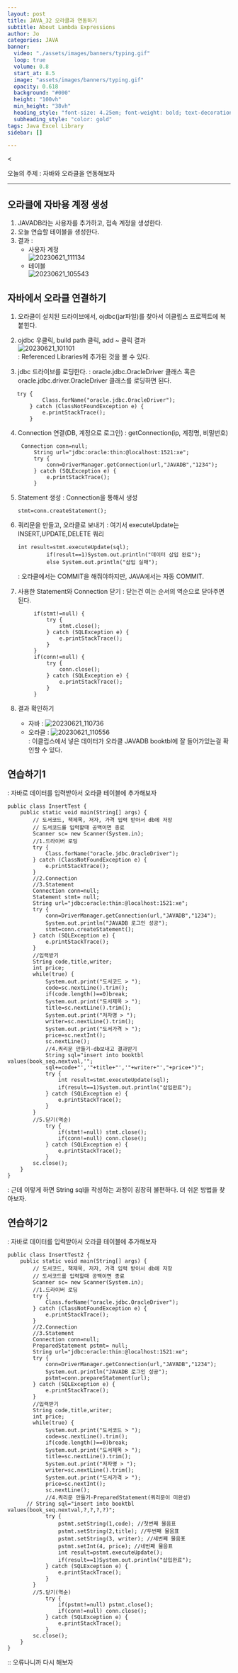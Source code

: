 ```yaml
---
layout: post
title: JAVA_32 오라클과 연동하기
subtitle: About Lambda Expressions
author: Jo
categories: JAVA
banner:
  video: "./assets/images/banners/typing.gif"
  loop: true
  volume: 0.8
  start_at: 8.5
  image: "assets/images/banners/typing.gif"
  opacity: 0.618
  background: "#000"
  height: "100vh"
  min_height: "38vh"
  heading_style: "font-size: 4.25em; font-weight: bold; text-decoration: underline"
  subheading_style: "color: gold"
tags: Java Excel Library
sidebar: []

---
```

<


오늘의 주제 : 자바와 오라클을 연동해보자 <br>
 * * *

## 오라클에 자바용 계정 생성
1. JAVADB라는 사용자를 추가하고, 접속 계정을 생성한다.
2. 오늘 연습할 테이블을 생성한다.
3. 결과 :
   - 사용자 계정<br>
      ![20230621_111134](https://github.com/CheeseYoung/cheeseyoung.github.io/assets/132384527/457d76c1-98dc-4fc2-bc5d-248202d161b0)
   - 테이블<br>
      ![20230621_105543](https://github.com/CheeseYoung/cheeseyoung.github.io/assets/132384527/d730e3f6-1ebd-45a8-b01c-ff0469896328)

## 자바에서 오라클 연결하기
1. 오라클이 설치된 드라이브에서, ojdbc(jar파일)를 찾아서 이클립스 프로젝트에 복붙힌다. 
2. ojdbc 우클릭, build path 클릭, add ~ 클릭
   결과 <br>
   ![20230621_101101](https://github.com/CheeseYoung/cheeseyoung.github.io/assets/132384527/d82a05b7-4f16-47f1-990a-8a2b37881037) <br>
: Referenced Libraries에  추가된 것을 볼 수 있다.

3. jdbc 드라이브를 로딩한다.
  : oracle.jdbc.OracleDriver 클래스 혹은 oracle.jdbc.driver.OracleDriver 클래스를 로딩하면 된다.
 ```eclipse
	try {
			Class.forName("oracle.jdbc.OracleDriver");
		} catch (ClassNotFoundException e) {
			e.printStackTrace();
		}
 ```
4. Connection 연결(DB, 계정으로 로그인)
   : getConnection(ip, 계정명, 비밀번호)
   ```eclipse
   	Connection conn=null;
		String url="jdbc:oracle:thin:@localhost:1521:xe";
		try {
			conn=DriverManager.getConnection(url,"JAVADB","1234");
		} catch (SQLException e) {
			e.printStackTrace();
		}
   ```
5. Statement 생성
   : Connection을 통해서 생성
   ```eclipse
   stmt=conn.createStatement();
   ```
6. 쿼리문을 만들고, 오라클로 보내기
   : 여기서 executeUpdate는 INSERT,UPDATE,DELETE 쿼리
   ```eclipse
   int result=stmt.executeUpdate(sql);
			if(result==1)System.out.println("데이터 삽입 완료");
			else System.out.println("삽입 실패");
   ```
   : 오라클에서는 COMMIT을 해줘야하지만, JAVA에서는 자동 COMMIT.
7. 사용한 Statement와 Connection 닫기
   : 닫는건 여는 순서의 역순으로 닫아주면 된다.
   ```eclipse
   		if(stmt!=null) {
			try {
				stmt.close();
			} catch (SQLException e) {
				e.printStackTrace();
			}
		}	
		if(conn!=null) {
			try {
				conn.close();
			} catch (SQLException e) {
				e.printStackTrace();
			}
		}	
   ```

8. 결과 확인하기
   - 자바
     : ![20230621_110736](https://github.com/CheeseYoung/cheeseyoung.github.io/assets/132384527/e5d995ff-e04e-4bc5-a49a-33ffd8c4f357)
   - 오라클
     : ![20230621_110556](https://github.com/CheeseYoung/cheeseyoung.github.io/assets/132384527/1958a3ea-0ce0-43d8-9e01-343e43cde7de)<br>
     : 이클립스에서 넣은 데이터가 오라클 JAVADB booktbl에 잘 들어가있는걸 확인할 수 있다.<br>

## 연습하기1
: 자바로 데이터를 입력받아서 오라클 테이블에 추가해보자
```eclipse
public class InsertTest {
	public static void main(String[] args) {
		// 도서코드, 책제목, 저자, 가격 입력 받아서 db에 저장
		// 도서코드를 입력할때 공백이면 종료
		Scanner sc= new Scanner(System.in);
		//1.드라이버 로딩
		try {
			Class.forName("oracle.jdbc.OracleDriver");
		} catch (ClassNotFoundException e) {
			e.printStackTrace();
		}
		//2.Connection
		//3.Statement
		Connection conn=null;
		Statement stmt= null;
		String url="jdbc:oracle:thin:@localhost:1521:xe";
		try {
			conn=DriverManager.getConnection(url,"JAVADB","1234");
			System.out.println("JAVADB 로그인 성공");
			stmt=conn.createStatement();
		} catch (SQLException e) {
			e.printStackTrace();
		}
		//입력받기
		String code,title,writer;
		int price;
		while(true) {
			System.out.print("도서코드 > ");
			code=sc.nextLine().trim();
			if(code.length()==0)break;
			System.out.print("도서제목 > ");
			title=sc.nextLine().trim();
			System.out.print("저자명 > ");
			writer=sc.nextLine().trim();
			System.out.print("도서가격 > ");
			price=sc.nextInt();
			sc.nextLine();
			//4.쿼리문 만들기-db보내고 결과받기
			String sql="insert into booktbl values(book_seq.nextval,'";
			sql+=code+"','"+title+"','"+writer+"',"+price+")";
			try {
				int result=stmt.executeUpdate(sql);
				if(result==1)System.out.println("삽입완료");
			} catch (SQLException e) {
				e.printStackTrace();
			}		
		}
		//5.닫기(역순)		
			try {
				if(stmt!=null) stmt.close();
				if(conn!=null) conn.close();
			} catch (SQLException e) {
				e.printStackTrace();
			}
		sc.close();
	}
}
```
: 근데 이렇게 하면 String sql을 작성하는 과정이 굉장히 불편하다. 더 쉬운 방법을 찾아보자.

## 연습하기2
: 자바로 데이터를 입력받아서 오라클 테이블에 추가해보자
```eclipse
public class InsertTest2 {
	public static void main(String[] args) {
		// 도서코드, 책제목, 저자, 가격 입력 받아서 db에 저장
		// 도서코드를 입력할때 공백이면 종료
		Scanner sc= new Scanner(System.in);
		//1.드라이버 로딩
		try {
			Class.forName("oracle.jdbc.OracleDriver");
		} catch (ClassNotFoundException e) {
			e.printStackTrace();
		}
		//2.Connection
		//3.Statement
		Connection conn=null;
		PreparedStatement pstmt= null;
		String url="jdbc:oracle:thin:@localhost:1521:xe";
		try {
			conn=DriverManager.getConnection(url,"JAVADB","1234");
			System.out.println("JAVADB 로그인 성공");
			pstmt=conn.prepareStatement(url);
		} catch (SQLException e) {
			e.printStackTrace();
		}
		//입력받기
		String code,title,writer;
		int price;
		while(true) {
			System.out.print("도서코드 > ");
			code=sc.nextLine().trim();
			if(code.length()==0)break;
			System.out.print("도서제목 > ");
			title=sc.nextLine().trim();
			System.out.print("저자명 > ");
			writer=sc.nextLine().trim();
			System.out.print("도서가격 > ");
			price=sc.nextInt();
			sc.nextLine();
			//4.쿼리문 만들기-PreparedStatement(쿼리문이 미완성)
      // String sql="insert into booktbl values(book_seq.nextval,?,?,?,?)";	
			try {
				pstmt.setString(1,code); //첫번째 물음표
				pstmt.setString(2,title); //두번째 물음표
				pstmt.setString(3, writer); //세번째 물음표
				pstmt.setInt(4, price); //네번째 물음표				
				int result=pstmt.executeUpdate();
				if(result==1)System.out.println("삽입완료");
			} catch (SQLException e) {
				e.printStackTrace();
			}	
		}
		//5.닫기(역순)		
			try {
				if(pstmt!=null) pstmt.close();
				if(conn!=null) conn.close();
			} catch (SQLException e) {
				e.printStackTrace();
			}
		sc.close();
	}
}
```
 :: 오류나니까 다시 해보자






